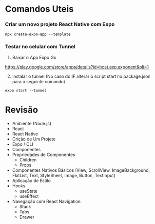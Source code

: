 # Comandos Uteis

### Criar um novo projeto React Native com Expo

```
npx create-expo-app --template
```

### Testar no celular com Tunnel

1) Baixar o App Expo Go

https://play.google.com/store/apps/details?id=host.exp.exponent&pli=1

2) Instalar o tunnel (No caso do IF alterar o script start no package.json para o seguinte comando)

```
expo start --tunnel
```

# Revisão

 - Ambiente (Node.js)
 - React
 - React Native
 - Crição de Um Projeto
 - Expo / CLI
 - Componentes
 - Propriedades de Componentes
    - Children
    - Props
 - Componentes Nativos Básicos (View, ScrollView, ImageBackground, FlatList, Text, StyleSheet, Image, Button, TextInput)
 - Aplicação de Estilo
 - Hooks
    - useState
    - useEffect
 - Navegação com React Navigation
    - Stack
    - Tabs
    - Drawer
